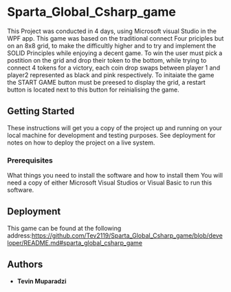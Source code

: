 # Sparta_Global_Csharp_game

This Project was conducted in 4 days, using Microsoft visual Studio in the WPF app. This game was based on the traditional connect Four priciples but on an 8x8 grid, to make the difficultly higher and to try and implement the SOLID Principles while enjoying a decent game.
To win the user must pick a postition on the grid and drop their token to the bottom, while trying to connect 4 tokens for a victory, each coin drop swaps between player 1 and player2 represented as black and pink respectively.
To initaiate the game the START GAME button must be preesed to display the grid, a restart button is located next to this button for reinialising the game.

## Getting Started

These instructions will get you a copy of the project up and running on your local machine for development and testing purposes. See deployment for notes on how to deploy the project on a live system.

### Prerequisites

What things you need to install the software and how to install them
You will need a copy of either Microsoft Visual Studios or Visual Basic to run this software.

## Deployment

This game can be found at the following address:https://github.com/Tev2119/Sparta_Global_Csharp_game/blob/developer/README.md#sparta_global_csharp_game

## Authors

* **Tevin Muparadzi**
